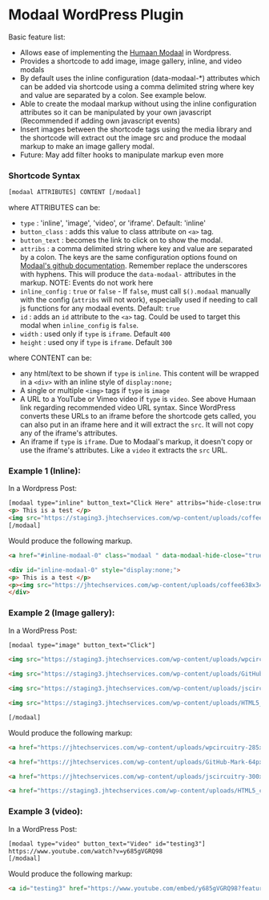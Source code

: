 # Modaal WordPress Plugin

Basic feature list:

 * Allows ease of implementing the [Humaan Modaal](http://humaan.com/modaal) in Wordpress.
 * Provides a shortcode to add image, image gallery, inline, and video modals
 * By default uses the inline configuration (data-modaal-*) attributes which can be added via shortcode using a comma delimited string where key and value are separated by a colon.  See example below.
 * Able to create the modaal markup without using the inline configuration attributes so it can be manipulated by your own javascript (Recommended if adding own javascript events)
 * Insert images between the shortcode tags using the media library and the shortcode will extract out the image src and produce the modaal markup to make an image gallery modal.
 * Future: May add filter hooks to manipulate markup even more

### Shortcode Syntax
```html
[modaal ATTRIBUTES] CONTENT [/modaal]
```
where ATTRIBUTES can be:
 * `type` : 'inline', 'image', 'video', or 'iframe'.  Default: 'inline'
 * `button_class` : adds this value to class attribute on `<a>` tag.
 * `button_text` : becomes the link to click on to show the modal.
 * `attribs` : a comma delimited string where key and value are separated by a colon. The keys are the same configuration options found on [Modaal's github documentation](https://github.com/humaan/Modaal).  Remember replace the underscores with hyphens. This will produce the `data-modaal-` attributes in the markup. NOTE: Events do not work here
 * `inline_config` : `true` or `false` - If `false`, must call `$().modaal` manually with the config (`attribs` will not work), especially used if needing to call js functions for any modaal events.  Default: `true`
 * `id` : adds an `id` attribute to the `<a>` tag.  Could be used to target this modal when `inline_config` is `false`.
 * `width` : used only if `type` is `iframe`.  Default `400`
 * `height` : used ony if `type` is `iframe`. Default `300`
 
where CONTENT can be:
* any html/text to be shown if `type` is `inline`.  This content will be wrapped in a `<div>` with an inline style of `display:none;`
* A single or multiple `<img>` tags if `type` is `image`
* A URL to a YouTube or Vimeo video if `type` is `video`.  See above Humaan link regarding recommended video URL syntax.  Since WordPress converts these URLs to an iframe before the shortcode gets called, you can also put in an iframe here and it will extract the `src`.  It will not copy any of the iframe's attributes.
* An iframe if `type` is `iframe`.  Due to Modaal's markup, it doesn't copy or use the iframe's attributes.  Like a `video` it extracts the `src` URL.

### Example 1 (Inline):
In a Wordpress Post:
```html
[modaal type="inline" button_text="Click Here" attribs="hide-close:true,background:#229933"]
<p> This is a test </p>
<img src="https://staging3.jhtechservices.com/wp-content/uploads/coffee638x344-300x1611-150x150.jpg" alt="coffee638x344-300x161" width="150" height="150" class="alignnone" />
[/modaal]
```
Would produce the following markup.
```html
<a href="#inline-modaal-0" class="modaal " data-modaal-hide-close="true" data-modaal-background="#229933" data-modaal-type="inline">Click Here</a>

<div id="inline-modaal-0" style="display:none;">
<p> This is a test </p>
<p><img src="https://jhtechservices.com/wp-content/uploads/coffee638x344-300x1611-150x150.jpg" alt="coffee638x344-300x161" class="alignnone" height="150" width="150"></p>
</div>
```
### Example 2 (Image gallery):
In a WordPress Post:
```html
[modaal type="image" button_text="Click"]

<img src="https://staging3.jhtechservices.com/wp-content/uploads/wpcircuitry-285x300.jpg" alt="wpcircuitry" width="285" height="300" class="alignnone size-medium wp-image-913" />

<img src="https://staging3.jhtechservices.com/wp-content/uploads/GitHub-Mark-64px.png" alt="GitHub-Mark-64px" width="64" height="64" class="alignnone size-full wp-image-910" />

<img src="https://staging3.jhtechservices.com/wp-content/uploads/jscircuitry-300x242.jpg" alt="jscircuitry" width="300" height="242" class="alignnone size-medium wp-image-912" />

<img src="https://staging3.jhtechservices.com/wp-content/uploads/HTML5_css3_circuitry-300x144.jpg" alt="HTML5_css3_circuitry" width="300" height="144" class="alignnone size-medium wp-image-911" />

[/modaal]
```
Would produce the following markup:
```html
<a href="https://jhtechservices.com/wp-content/uploads/wpcircuitry-285x300.jpg" class="modaal " rel="gallery-0" data-modaal-type="image">Click</a>

<a href="https://jhtechservices.com/wp-content/uploads/GitHub-Mark-64px.png" class="modaal " rel="gallery-0" data-modaal-type="image"></a>

<a href="https://jhtechservices.com/wp-content/uploads/jscircuitry-300x242.jpg" class="modaal " rel="gallery-0" data-modaal-type="image"></a>

<a href="https://staging3.jhtechservices.com/wp-content/uploads/HTML5_css3_circuitry-300x144.jpg" class="modaal " rel="gallery-0" data-modaal-type="image"></a>
```

### Example 3 (video):
In a WordPress Post:
```html
[modaal type="video" button_text="Video" id="testing3"]
https://www.youtube.com/watch?v=y685gVGRQ98
[/modaal]
```
Would produce the following markup:
```html
<a id="testing3" href="https://www.youtube.com/embed/y685gVGRQ98?feature=oembed" class="modaal " data-modaal-type="video">Video</a>
```
